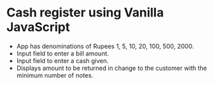 # Cash register using Vanilla JavaScript

- App has denominations of Rupees 1, 5, 10, 20, 100, 500, 2000.
- Input field to enter a bill amount.
- Input field to enter a cash given.
- Displays amount to be returned in change to the customer with the minimum number of notes.
